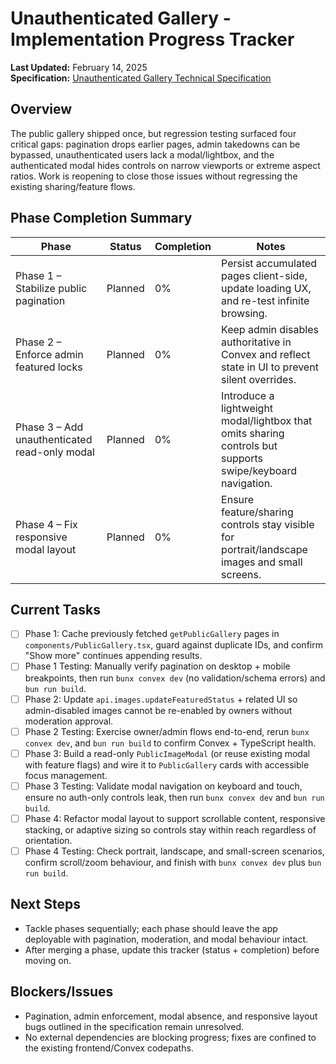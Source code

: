# Unauthenticated Gallery - Implementation Progress Tracker

**Last Updated:** February 14, 2025  
**Specification:** [Unauthenticated Gallery Technical Specification](./unauthenticated-gallery-spec.md)

## Overview
The public gallery shipped once, but regression testing surfaced four critical gaps: pagination drops earlier pages, admin takedowns can be bypassed, unauthenticated users lack a modal/lightbox, and the authenticated modal hides controls on narrow viewports or extreme aspect ratios. Work is reopening to close those issues without regressing the existing sharing/feature flows.

## Phase Completion Summary
| Phase | Status | Completion | Notes |
|-------|--------|------------|-------|
| Phase 1 – Stabilize public pagination | Planned | 0% | Persist accumulated pages client-side, update loading UX, and re-test infinite browsing.
| Phase 2 – Enforce admin featured locks | Planned | 0% | Keep admin disables authoritative in Convex and reflect state in UI to prevent silent overrides.
| Phase 3 – Add unauthenticated read-only modal | Planned | 0% | Introduce a lightweight modal/lightbox that omits sharing controls but supports swipe/keyboard navigation.
| Phase 4 – Fix responsive modal layout | Planned | 0% | Ensure feature/sharing controls stay visible for portrait/landscape images and small screens.

## Current Tasks
- [ ] Phase 1: Cache previously fetched `getPublicGallery` pages in `components/PublicGallery.tsx`, guard against duplicate IDs, and confirm "Show more" continues appending results.
- [ ] Phase 1 Testing: Manually verify pagination on desktop + mobile breakpoints, then run `bunx convex dev` (no validation/schema errors) and `bun run build`.
- [ ] Phase 2: Update `api.images.updateFeaturedStatus` + related UI so admin-disabled images cannot be re-enabled by owners without moderation approval.
- [ ] Phase 2 Testing: Exercise owner/admin flows end-to-end, rerun `bunx convex dev`, and `bun run build` to confirm Convex + TypeScript health.
- [ ] Phase 3: Build a read-only `PublicImageModal` (or reuse existing modal with feature flags) and wire it to `PublicGallery` cards with accessible focus management.
- [ ] Phase 3 Testing: Validate modal navigation on keyboard and touch, ensure no auth-only controls leak, then run `bunx convex dev` and `bun run build`.
- [ ] Phase 4: Refactor modal layout to support scrollable content, responsive stacking, or adaptive sizing so controls stay within reach regardless of orientation.
- [ ] Phase 4 Testing: Check portrait, landscape, and small-screen scenarios, confirm scroll/zoom behaviour, and finish with `bunx convex dev` plus `bun run build`.

## Next Steps
- Tackle phases sequentially; each phase should leave the app deployable with pagination, moderation, and modal behaviour intact.
- After merging a phase, update this tracker (status + completion) before moving on.

## Blockers/Issues
- Pagination, admin enforcement, modal absence, and responsive layout bugs outlined in the specification remain unresolved.
- No external dependencies are blocking progress; fixes are confined to the existing frontend/Convex codepaths.
